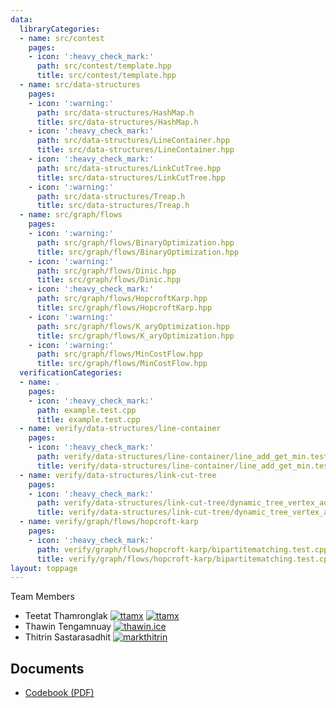 ```yaml
---
data:
  libraryCategories:
  - name: src/contest
    pages:
    - icon: ':heavy_check_mark:'
      path: src/contest/template.hpp
      title: src/contest/template.hpp
  - name: src/data-structures
    pages:
    - icon: ':warning:'
      path: src/data-structures/HashMap.h
      title: src/data-structures/HashMap.h
    - icon: ':heavy_check_mark:'
      path: src/data-structures/LineContainer.hpp
      title: src/data-structures/LineContainer.hpp
    - icon: ':heavy_check_mark:'
      path: src/data-structures/LinkCutTree.hpp
      title: src/data-structures/LinkCutTree.hpp
    - icon: ':warning:'
      path: src/data-structures/Treap.h
      title: src/data-structures/Treap.h
  - name: src/graph/flows
    pages:
    - icon: ':warning:'
      path: src/graph/flows/BinaryOptimization.hpp
      title: src/graph/flows/BinaryOptimization.hpp
    - icon: ':warning:'
      path: src/graph/flows/Dinic.hpp
      title: src/graph/flows/Dinic.hpp
    - icon: ':heavy_check_mark:'
      path: src/graph/flows/HopcroftKarp.hpp
      title: src/graph/flows/HopcroftKarp.hpp
    - icon: ':warning:'
      path: src/graph/flows/K_aryOptimization.hpp
      title: src/graph/flows/K_aryOptimization.hpp
    - icon: ':warning:'
      path: src/graph/flows/MinCostFlow.hpp
      title: src/graph/flows/MinCostFlow.hpp
  verificationCategories:
  - name: .
    pages:
    - icon: ':heavy_check_mark:'
      path: example.test.cpp
      title: example.test.cpp
  - name: verify/data-structures/line-container
    pages:
    - icon: ':heavy_check_mark:'
      path: verify/data-structures/line-container/line_add_get_min.test.cpp
      title: verify/data-structures/line-container/line_add_get_min.test.cpp
  - name: verify/data-structures/link-cut-tree
    pages:
    - icon: ':heavy_check_mark:'
      path: verify/data-structures/link-cut-tree/dynamic_tree_vertex_add_path_sum.test.cpp
      title: verify/data-structures/link-cut-tree/dynamic_tree_vertex_add_path_sum.test.cpp
  - name: verify/graph/flows/hopcroft-karp
    pages:
    - icon: ':heavy_check_mark:'
      path: verify/graph/flows/hopcroft-karp/bipartitematching.test.cpp
      title: verify/graph/flows/hopcroft-karp/bipartitematching.test.cpp
layout: toppage
---
```

Team Members
- Teetat Thamronglak [![ttamx](https://img.shields.io/endpoint?url=https%3A%2F%2Fatcoder-badges.now.sh%2Fapi%2Fcodeforces%2Fjson%2Fttamx)](https://codeforces.com/profile/ttamx) [![ttamx](https://img.shields.io/endpoint?url=https%3A%2F%2Fatcoder-badges.now.sh%2Fapi%2Fatcoder%2Fjson%2Fttamx)](https://atcoder.jp/users/ttamx)
- Thawin Tengamnuay [![thawin.ice](https://img.shields.io/endpoint?url=https%3A%2F%2Fatcoder-badges.now.sh%2Fapi%2Fcodeforces%2Fjson%2Fthawin.ice)](https://codeforces.com/profile/thawin.ice) 
- Thitrin Sastarasadhit [![markthitrin](https://img.shields.io/endpoint?url=https%3A%2F%2Fatcoder-badges.now.sh%2Fapi%2Fcodeforces%2Fjson%2Fmarkthitrin)](https://codeforces.com/profile/markthitrin)

## Documents
- [Codebook (PDF)](kactl.pdf)